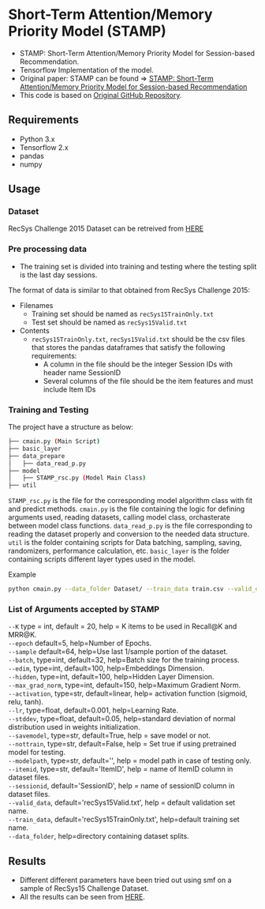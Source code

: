 # Short-Term Attention/Memory Priority Model (STAMP)
- STAMP: Short-Term Attention/Memory Priority Model for Session-based Recommendation.
- Tensorflow Implementation of the model.
- Original paper: STAMP can be found => [STAMP: Short-Term Attention/Memory Priority Model for Session-based Recommendation](https://www.kdd.org/kdd2018/accepted-papers/view/stamp-short-term-attentionmemory-priority-model-for-session-based-recommend)
- This code is based on [Original GitHub Repository](https://github.com/uestcnlp/STAMP).

## Requirements
- Python 3.x
- Tensorflow 2.x
- pandas
- numpy

## Usage

### Dataset
RecSys Challenge 2015 Dataset can be retreived from [HERE](https://2015.recsyschallenge.com/)

### Pre processing data
- The training set is divided into training and testing where the testing split is the last day sessions.

The format of data is similar to that obtained from RecSys Challenge 2015:
- Filenames
    - Training set should be named as `recSys15TrainOnly.txt`
    - Test set should be named as `recSys15Valid.txt`
- Contents
    - `recSys15TrainOnly.txt`, `recSys15Valid.txt` should be the csv files that stores the pandas dataframes that satisfy the following requirements:
        - A column in the file should be the integer Session IDs with header name SessionID
        - Several columns of the file should be the item features and must include Item IDs
        
### Training and Testing
The project have a structure as below:

```bash
├── cmain.py (Main Script)
├── basic_layer
├── data_prepare
│   ├── data_read_p.py
├── model
│   ├── STAMP_rsc.py (Model Main Class)
├── util
```
`STAMP_rsc.py` is the file for the corresponding model algorithm class with fit and predict methods.
`cmain.py` is the file containing the logic for defining arguments used, reading datasets, calling model class, orchasterate between model class functions.
`data_read_p.py` is the file corresponding to reading the dataset properly and conversion to the needed data structure.
`util` is the folder containing scripts for Data batching, sampling, saving, randomizers, performance calculation, etc.
`basic_layer` is the folder containing scripts different layer types used in the model.

Example
```bash
python cmain.py --data_folder Dataset/ --train_data train.csv --valid_data valid.csv --K 20  --itemid ItemID --sessionid sessionID
```

### List of Arguments accepted by STAMP

```--K``` type = int, default = 20, help = K items to be used in Recall@K and MRR@K. <br>
```--epoch``` default=5, help=Number of Epochs. <br>
```--sample``` default=64, help=Use last 1/sample portion of the dataset. <br>
```--batch```, type=int, default=32, help=Batch size for the training process. <br>
```--edim```, type=int, default=100, help=Embeddings Dimension. <br>
```--hidden```, type=int, default=100, help=Hidden Layer Dimension. <br>
```--max_grad_norm```, type=int, default=150, help=Maximum Gradient Norm. <br>
```--activation```, type=str, default=linear, help= activation function (sigmoid, relu, tanh). <br>
```--lr```, type=float, default=0.001, help=Learning Rate. <br>
```--stddev```, type=float, default=0.05, help=standard deviation of normal distribution used in weights initialization. <br>
```--savemodel```, type=str, default=True, help = save model or not. <br>
```--nottrain```, type=str, default=False, help = Set true if using pretrained model for testing. <br>
```--modelpath```, type=str, default='', help = model path in case of testing only. <br>
```--itemid```, type=str, default='ItemID', help = name of ItemID column in dataset files. <br>
```--sessionid```, default='SessionID', help = name of sessionID column in dataset files. <br>
```--valid_data```, default='recSys15Valid.txt', help = default validation set name. <br>
```--train_data```, default='recSys15TrainOnly.txt', help=default training set name. <br>
```--data_folder```, help=directory containing dataset splits. 


## Results

- Different different parameters have been tried out using smf on a sample of RecSys15 Challenge Dataset.
- All the results can be seen from [HERE](https://docs.google.com/spreadsheets/d/19z6zFEY6pC0msi3wOQLk_kJsvqF8xnGOJPUGhQ36-wI/edit#gid=0).